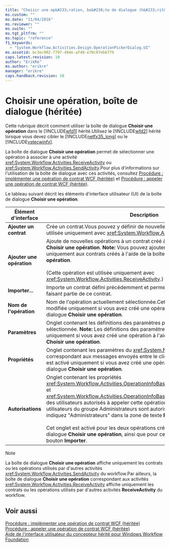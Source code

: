 ```yaml
---
title: "Choisir une op&#233;ration, bo&#238;te de dialogue (h&#233;rit&#233;e) | Microsoft Docs"
ms.custom: ""
ms.date: "11/04/2016"
ms.reviewer: ""
ms.suite: ""
ms.tgt_pltfrm: ""
ms.topic: "reference"
f1_keywords: 
  - "System.Workflow.Activities.Design.OperationPickerDialog.UI"
ms.assetid: bc3ec902-7797-494e-af48-e70c97eb6779
caps.latest.revision: 10
author: "ErikRe"
ms.author: "erikre"
manager: "erikre"
caps.handback.revision: 10
---
```

# Choisir une op&#233;ration, bo&#238;te de dialogue (h&#233;rit&#233;e)
Cette rubrique décrit comment utiliser la boîte de dialogue **Choisir une opération** dans le [!INCLUDE[wfd1](../workflow-designer/includes/wfd1_md.md)] hérité.Utilisez le [!INCLUDE[wfd2](../workflow-designer/includes/wfd2_md.md)] hérité lorsque vous devez cibler le [!INCLUDE[netfx35_long](../workflow-designer/includes/netfx35_long_md.md)] ou le [!INCLUDE[vstecwinfx](../workflow-designer/includes/vstecwinfx_md.md)].  
  
 La boîte de dialogue **Choisir une opération** permet de sélectionner une opération à associer à une activité <xref:System.Workflow.Activities.ReceiveActivity> ou <xref:System.Workflow.Activities.SendActivity>.Pour plus d'informations sur l'utilisation de la boîte de dialogue avec ces activités, consultez [Procédure : implémenter une opération de contrat WCF \(héritée\)](../workflow-designer/how-to-implement-a-windows-communication-foundation-contract-operation-legacy.md) et [Procédure : appeler une opération de contrat WCF \(héritée\)](../workflow-designer/how-to-invoke-a-windows-communication-foundation-contract-operation-legacy.md).  
  
 Le tableau suivant décrit les éléments d'interface utilisateur \(UI\) de la boîte de dialogue **Choisir une opération**.  
  
|Élément d'interface|Description|  
|-------------------------|-----------------|  
|**Ajouter un contrat**|Crée un contrat.Vous pouvez y définir de nouvelles opérations\(cette opération est utilisée uniquement avec <xref:System.Workflow.Activities.ReceiveActivity>\).|  
|**Ajouter une  opération**|Ajoute de nouvelles opérations à un contrat créé à l'aide de la boîte de dialogue **Choisir une opération**. **Note:**  Vous pouvez ajouter de nouvelles opérations uniquement aux contrats créés à l'aide de la boîte de dialogue **Choisir une opération**. <br /><br /> \(Cette opération est utilisée uniquement avec <xref:System.Workflow.Activities.ReceiveActivity>.\)|  
|**Importer...**|Importe un contrat défini précédemment et permet de sélectionner une opération faisant partie de ce contrat.|  
|**Nom de l'opération**|Nom de l'opération actuellement sélectionnée.Cette zone de texte peut être modifiée uniquement si vous avez créé une opération à l'aide de la boîte de dialogue **Choisir une opération**.|  
|**Paramètres**|Onglet contenant les définitions des paramètres pour l'opération actuellement sélectionnée. **Note:**  Les définitions des paramètres peuvent être modifiées uniquement si vous avez créé une opération à l'aide de la boîte de dialogue **Choisir une opération**.|  
|**Propriétés**|Onglet contenant les paramètres du <xref:System.Net.Security.ProtectionLevel> correspondant aux messages envoyés entre le client et service. **Note:**  Cet onglet est activé uniquement si vous avez créé une opération à l'aide de la boîte de dialogue **Choisir une opération**.|  
|**Autorisations**|Onglet contenant les propriétés <xref:System.Workflow.Activities.OperationInfoBase.PrincipalPermissionName%2A> et <xref:System.Workflow.Activities.OperationInfoBase.PrincipalPermissionRole%2A> des utilisateurs autorisés à appeler cette opération.Par exemple, si seuls les utilisateurs du groupe Administrateurs sont autorisés à appeler cette opération, indiquez "Administrateurs" dans la zone de texte **Rôle**.<br /><br /> Cet onglet est activé pour les deux opérations créées à l'aide de la boîte de dialogue **Choisir une opération**, ainsi que pour celles importées à l'aide du bouton **Importer**.|  
  
> [!NOTE]
>  La boîte de dialogue **Choisir une opération** affiche uniquement les contrats ou les opérations utilisés par d'autres activités <xref:System.Workflow.Activities.SendActivity> du workflow.Par ailleurs, la boîte de dialogue **Choisir une opération** correspondant aux activités <xref:System.Workflow.Activities.ReceiveActivity> affiche uniquement les contrats ou les opérations utilisés par d'autres activités **ReceiveActivity** du workflow.  
  
## Voir aussi  
 [Procédure : implémenter une opération de contrat WCF \(héritée\)](../workflow-designer/how-to-implement-a-windows-communication-foundation-contract-operation-legacy.md)   
 [Procédure : appeler une opération de contrat WCF \(héritée\)](../workflow-designer/how-to-invoke-a-windows-communication-foundation-contract-operation-legacy.md)   
 [Aide de l'interface utilisateur du concepteur hérité pour Windows Workflow Foundation](../workflow-designer/legacy-designer-for-windows-workflow-foundation-ui-help.md)